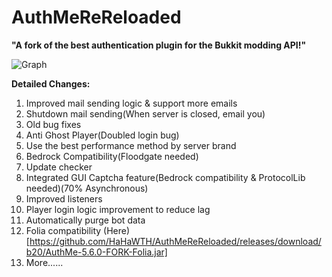 # AuthMeReReloaded
**"A fork of the best authentication plugin for the Bukkit modding API!"**

![Graph](https://bstats.org/signatures/bukkit/AuthMeReloaded-Fork.svg)

**Detailed Changes:**
 1. Improved mail sending logic & support more emails
 2. Shutdown mail sending(When server is closed, email you)
 3. Old bug fixes
 4. Anti Ghost Player(Doubled login bug)
 5. Use the best performance method by server brand
 6. Bedrock Compatibility(Floodgate needed)
 7. Update checker
 8. Integrated GUI Captcha feature(Bedrock compatibility & ProtocolLib needed)(70% Asynchronous)
 9. Improved listeners
 10. Player login logic improvement to reduce lag
 11. Automatically purge bot data
 12. Folia compatibility (Here)[https://github.com/HaHaWTH/AuthMeReReloaded/releases/download/b20/AuthMe-5.6.0-FORK-Folia.jar]
 13. More...... 
